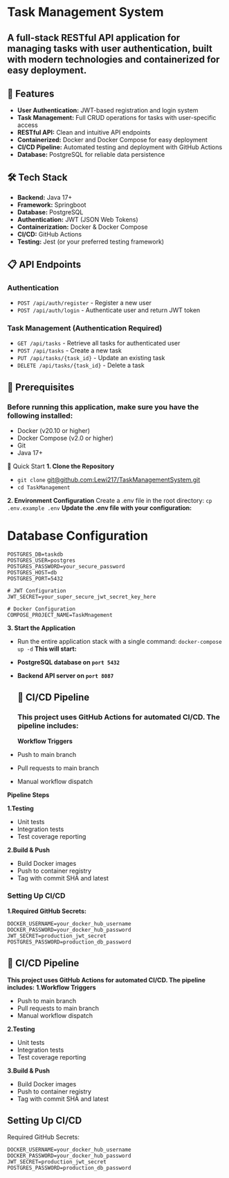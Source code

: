 # Task Management System
## A full-stack RESTful API application for managing tasks with user authentication, built with modern technologies and containerized for easy deployment.

## 🚀 Features
- **User Authentication:** JWT-based registration and login system
- **Task Management:** Full CRUD operations for tasks with user-specific access
- **RESTful API:** Clean and intuitive API endpoints
- **Containerized:** Docker and Docker Compose for easy deployment
- **CI/CD Pipeline:** Automated testing and deployment with GitHub Actions
- **Database:** PostgreSQL for reliable data persistence

## 🛠 Tech Stack
- **Backend:** Java 17+
- **Framework:** Springboot 
- **Database:** PostgreSQL
- **Authentication:** JWT (JSON Web Tokens)
- **Containerization:** Docker & Docker Compose
- **CI/CD:** GitHub Actions
- **Testing:** Jest (or your preferred testing framework)

## 📋 API Endpoints
### Authentication

- `POST /api/auth/register` - Register a new user
- `POST /api/auth/login` - Authenticate user and return JWT token

### Task Management (Authentication Required)

- `GET /api/tasks` - Retrieve all tasks for authenticated user
- `POST /api/tasks` - Create a new task
- `PUT /api/tasks/{task_id}` - Update an existing task
- `DELETE /api/tasks/{task_id}` - Delete a task

## 🚦 Prerequisites
### Before running this application, make sure you have the following installed:

- Docker (v20.10 or higher)
- Docker Compose (v2.0 or higher)
- Git
- Java 17+

🔧 Quick Start
**1. Clone the Repository**
- `git clone` [git@github.com:Lewi217/TaskManagementSystem.git](https://github.com/Lewi217/TaskManagementSystem.git)
- `cd TaskManagement`

**2. Environment Configuration**
  Create a .env file in the root directory:
`cp .env.example .env`
**Update the .env file with your configuration:**
# Database Configuration
```
POSTGRES_DB=taskdb
POSTGRES_USER=postgres
POSTGRES_PASSWORD=your_secure_password
POSTGRES_HOST=db
POSTGRES_PORT=5432

# JWT Configuration
JWT_SECRET=your_super_secure_jwt_secret_key_here

# Docker Configuration
COMPOSE_PROJECT_NAME=TaskMnagement
```
**3. Start the Application**
- Run the entire application stack with a single command:
  `docker-compose up -d`
**This will start:**

- **PostgreSQL database on `port 5432`**
- **Backend API server on `port 8087`**

  ## 🚀 CI/CD Pipeline
  ### This project uses GitHub Actions for automated CI/CD. The pipeline includes:
  **Workflow Triggers**

- Push to main branch
- Pull requests to main branch
- Manual workflow dispatch

**Pipeline Steps**

**1.Testing**

- Unit tests
- Integration tests
- Test coverage reporting


**2.Build & Push**

- Build Docker images
- Push to container registry
- Tag with commit SHA and latest


### Setting Up CI/CD
**1.Required GitHub Secrets:**
```
DOCKER_USERNAME=your_docker_hub_username
DOCKER_PASSWORD=your_docker_hub_password
JWT_SECRET=production_jwt_secret
POSTGRES_PASSWORD=production_db_password
```

## 🚀 CI/CD Pipeline
**This project uses GitHub Actions for automated CI/CD. The pipeline includes:**
**1.Workflow Triggers**

- Push to main branch
- Pull requests to main branch
- Manual workflow dispatch

**2.Testing**

- Unit tests
- Integration tests
- Test coverage reporting


**3.Build & Push**

- Build Docker images
- Push to container registry
- Tag with commit SHA and latest



## Setting Up CI/CD

Required GitHub Secrets:
```
DOCKER_USERNAME=your_docker_hub_username
DOCKER_PASSWORD=your_docker_hub_password
JWT_SECRET=production_jwt_secret
POSTGRES_PASSWORD=production_db_password
```
  
